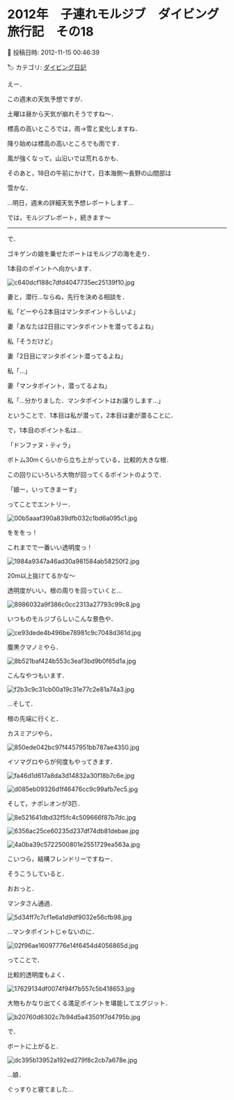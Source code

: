 # 2012年　子連れモルジブ　ダイビング旅行記　その18

📅 投稿日時: 2012-11-15 00:46:39

🏷️ カテゴリ: [ダイビング日記](ce3a7a8d424d112fce83ee85c81a0e344.md)

えー．


この週末の天気予想ですが．





土曜は昼から天気が崩れそうですね～．


標高の高いところでは，雨→雪と変化しますね．


降り始めは標高の高いところでも雨です．


風が強くなって，山沿いでは荒れるかも．





そのあと，18日の午前にかけて，日本海側～長野の山間部は


雪かな．





…明日，週末の詳細天気予想レポートします…





では，モルジブレポート，続きます～


----





で．





ゴキゲンの娘を乗せたボートはモルジブの海を走り．


1本目のポイントへ向かいます．




![c640dcf188c7dfd4047735ec25139f10.jpg](images/c640dcf188c7dfd4047735ec25139f10.jpg)







妻と，潜行…ならぬ，先行を決める相談を．





私「どーやら2本目はマンタポイントらしいよ」





妻「あなたは2日目にマンタポイントを潜ってるよね」





私「そうだけど」





妻「2日目にマンタポイント潜ってるよね」





私「…」





妻「マンタポイント，潜ってるよね」





私「…分かりました．マンタポイントはお譲りします…」





ということで．1本目は私が潜って，2本目は妻が潜ることに．





で，1本目のポイント名は…


「ドンファヌ・ティラ」


ボトム30mくらいから立ち上がっている，比較的大きな根．


この回りにいろいろ大物が回ってくるポイントのようで．





「娘ー，いってきまーす」


ってことでエントリー．




![00b5aaaf390a839dfb032c1bd6a095c1.jpg](images/00b5aaaf390a839dfb032c1bd6a095c1.jpg)







をををっ！


これまでで一番いい透明度っ！




![1984a9347a46ad30a981584ab58250f2.jpg](images/1984a9347a46ad30a981584ab58250f2.jpg)




20m以上抜けてるかな～





透明度がいい，根の周りを回っていくと…




![8986032a9f386c0cc2313a27793c99c8.jpg](images/8986032a9f386c0cc2313a27793c99c8.jpg)




いつものモルジブらしいこんな景色や．




![ce93dede4b496be78981c9c7048d361d.jpg](images/ce93dede4b496be78981c9c7048d361d.jpg)




腹黒クマノミやら．




![8b521baf424b553c3eaf3bd9b0f65d1a.jpg](images/8b521baf424b553c3eaf3bd9b0f65d1a.jpg)




こんなやつもいます．




![f2b3c9c31cb00a19c31e77c2e81a74a3.jpg](images/f2b3c9c31cb00a19c31e77c2e81a74a3.jpg)







…そして．


根の先端に行くと．





カスミアジやら，




![850ede042bc97f4457951bb787ae4350.jpg](images/850ede042bc97f4457951bb787ae4350.jpg)




イソマグロやらが何度もやってきます．




![fa46d1d617a8da3d14832a30f18b7c6e.jpg](images/fa46d1d617a8da3d14832a30f18b7c6e.jpg)









![d085eb09326d1f46476cc9c99afb7ec5.jpg](images/d085eb09326d1f46476cc9c99afb7ec5.jpg)




そして，ナポレオンが3匹．




![8e521641dbd32f5fc4c509666f87b7dc.jpg](images/8e521641dbd32f5fc4c509666f87b7dc.jpg)









![6356ac25ce60235d237df74db81debae.jpg](images/6356ac25ce60235d237df74db81debae.jpg)









![4a0ba39c5722500801e2551729ea563a.jpg](images/4a0ba39c5722500801e2551729ea563a.jpg)







こいつら，結構フレンドリーですねー．





そうこうしていると．


おおっと．


マンタさん通過．




![5d34ff7c7cf1e6a1d9df9032e56cfb98.jpg](images/5d34ff7c7cf1e6a1d9df9032e56cfb98.jpg)




…マンタポイントじゃないのに．




![02f96ae16097776e14f6454d4056865d.jpg](images/02f96ae16097776e14f6454d4056865d.jpg)







ってことで．


比較的透明度もよく．




![17629134df0074f94f7b557c5b418653.jpg](images/17629134df0074f94f7b557c5b418653.jpg)







大物もかなり出てくる満足ポイントを堪能してエグジット．




![b20760d6302c7b94d5a43501f7d4795b.jpg](images/b20760d6302c7b94d5a43501f7d4795b.jpg)




で．





ボートに上がると．




![dc395b13952a192ed279f8c2cb7a678e.jpg](images/dc395b13952a192ed279f8c2cb7a678e.jpg)




…娘．


ぐっすりと寝てました…
